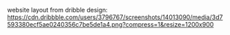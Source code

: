 website layout from dribble design: https://cdn.dribbble.com/users/3796767/screenshots/14013090/media/3d7593380ecf5ae0240356c7be5de1a4.png?compress=1&resize=1200x900
